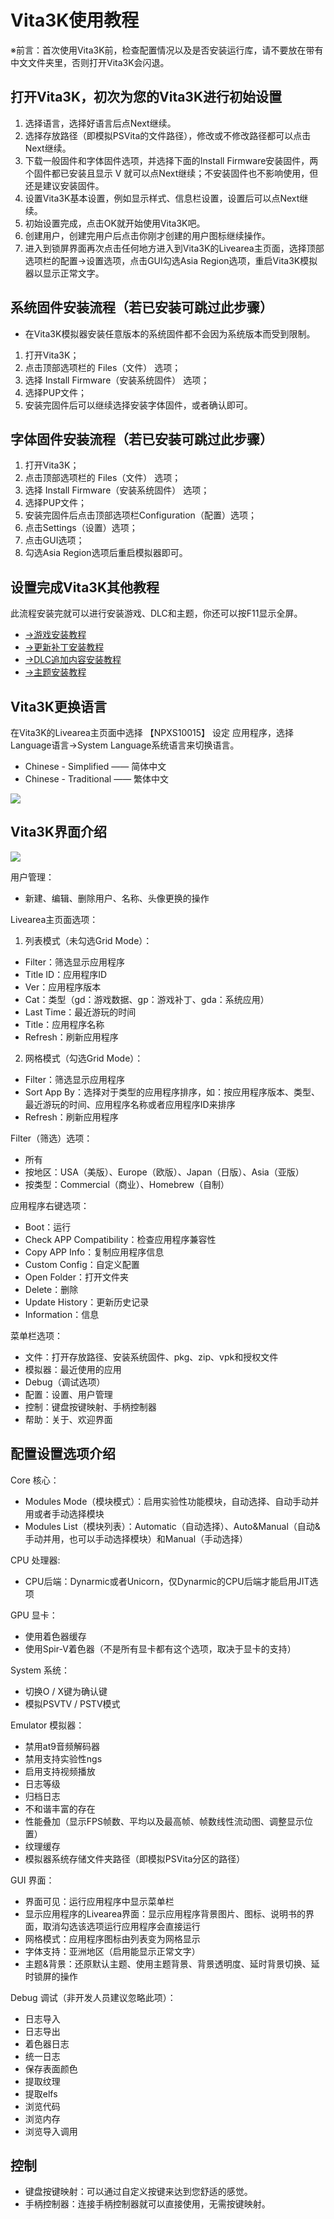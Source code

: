 # Vita3K使用教程
※前言：首次使用Vita3K前，检查配置情况以及是否安装运行库，请不要放在带有中文文件夹里，否则打开Vita3K会闪退。

## 打开Vita3K，初次为您的Vita3K进行初始设置
1. 选择语言，选择好语言后点Next继续。
2. 选择存放路径（即模拟PSVita的文件路径），修改或不修改路径都可以点击Next继续。
3. 下载一般固件和字体固件选项，并选择下面的Install Firmware安装固件，两个固件都已安装且显示 V 就可以点Next继续；不安装固件也不影响使用，但还是建议安装固件。
4. 设置Vita3K基本设置，例如显示样式、信息栏设置，设置后可以点Next继续。
5. 初始设置完成，点击OK就开始使用Vita3K吧。
6. 创建用户，创建完用户后点击你刚才创建的用户图标继续操作。
7. 进入到锁屏界面再次点击任何地方进入到Vita3K的Livearea主页面，选择顶部选项栏的配置->设置选项，点击GUI勾选Asia Region选项，重启Vita3K模拟器以显示正常文字。

## 系统固件安装流程（若已安装可跳过此步骤）
- 在Vita3K模拟器安装任意版本的系统固件都不会因为系统版本而受到限制。

1. 打开Vita3K；
2. 点击顶部选项栏的 Files（文件） 选项；
3. 选择 Install Firmware（安装系统固件） 选项；
4. 选择PUP文件；
5. 安装完固件后可以继续选择安装字体固件，或者确认即可。

## 字体固件安装流程（若已安装可跳过此步骤）
1. 打开Vita3K；
2. 点击顶部选项栏的 Files（文件） 选项；
3. 选择 Install Firmware（安装系统固件） 选项；
4. 选择PUP文件；
5. 安装完固件后点击顶部选项栏Configuration（配置）选项；
6. 点击Settings（设置）选项；
7. 点击GUI选项；
8. 勾选Asia Region选项后重启模拟器即可。

## 设置完成Vita3K其他教程
此流程安装完就可以进行安装游戏、DLC和主题，你还可以按F11显示全屏。
- [->游戏安装教程](http://croden1999.github.io/Vita3K-quick-guide/README_APP)
- [->更新补丁安装教程](http://croden1999.github.io/Vita3K-quick-guide/README_PATCH)
- [->DLC追加内容安装教程](http://croden1999.github.io/Vita3K-quick-guide/README_ADDCONT)
- [->主题安装教程](http://croden1999.github.io/Vita3K-quick-guide/README_THEME)

## Vita3K更换语言
在Vita3K的Livearea主页面中选择 【NPXS10015】 设定 应用程序，选择Language语言->System Language系统语言来切换语言。
- Chinese - Simplified —— 简体中文
- Chinese - Traditional —— 繁体中文

![](https://user-images.githubusercontent.com/61804715/131735493-7b80ae2e-dfe0-4d83-bcc8-454fb5d0873d.png)


## Vita3K界面介绍
![](https://user-images.githubusercontent.com/61804715/131706598-114cd931-e30c-4da3-a1cd-17270b749aee.png)

用户管理：
- 新建、编辑、删除用户、名称、头像更换的操作

Livearea主页面选项：
1. 列表模式（未勾选Grid Mode）：
- Filter：筛选显示应用程序
- Title ID：应用程序ID
- Ver：应用程序版本
- Cat：类型（gd：游戏数据、gp：游戏补丁、gda：系统应用）
- Last Time：最近游玩的时间
- Title：应用程序名称
- Refresh：刷新应用程序
2. 网格模式（勾选Grid Mode）：
- Filter：筛选显示应用程序
- Sort App By：选择对于类型的应用程序排序，如：按应用程序版本、类型、最近游玩的时间、应用程序名称或者应用程序ID来排序
- Refresh：刷新应用程序

Filter（筛选）选项：
- 所有
- 按地区：USA（美版）、Europe（欧版）、Japan（日版）、Asia（亚版）
- 按类型：Commercial（商业）、Homebrew（自制）

应用程序右键选项：
- Boot：运行
- Check APP Compatibility：检查应用程序兼容性
- Copy APP Info：复制应用程序信息
- Custom Config：自定义配置
- Open Folder：打开文件夹
- Delete：删除
- Update History：更新历史记录
- Information：信息

菜单栏选项：
- 文件：打开存放路径、安装系统固件、pkg、zip、vpk和授权文件
- 模拟器：最近使用的应用
- Debug（调试选项）
- 配置：设置、用户管理
- 控制：键盘按键映射、手柄控制器
- 帮助：关于、欢迎界面

## 配置设置选项介绍
Core 核心：
- Modules Mode（模块模式）：启用实验性功能模块，自动选择、自动手动并用或者手动选择模块
- Modules List（模块列表）：Automatic（自动选择）、Auto&Manual（自动&手动并用，也可以手动选择模块）和Manual（手动选择）

CPU 处理器:
- CPU后端：Dynarmic或者Unicorn，仅Dynarmic的CPU后端才能启用JIT选项

GPU 显卡：
- 使用着色器缓存
- 使用Spir-V着色器（不是所有显卡都有这个选项，取决于显卡的支持）

System 系统：
- 切换O / X键为确认键
- 模拟PSVTV / PSTV模式

Emulator 模拟器：
- 禁用at9音频解码器
- 禁用支持实验性ngs
- 启用支持视频播放
- 日志等级
- 归档日志
- 不和谐丰富的存在
- 性能叠加（显示FPS帧数、平均以及最高帧、帧数线性流动图、调整显示位置）
- 纹理缓存
- 模拟器系统存储文件夹路径（即模拟PSVita分区的路径）

GUI 界面：
- 界面可见：运行应用程序中显示菜单栏
- 显示应用程序的Livearea界面：显示应用程序背景图片、图标、说明书的界面，取消勾选该选项运行应用程序会直接运行
- 网格模式：应用程序图标由列表变为网格显示
- 字体支持：亚洲地区（启用能显示正常文字）
- 主题&背景：还原默认主题、使用主题背景、背景透明度、延时背景切换、延时锁屏的操作

Debug 调试（非开发人员建议忽略此项）：
- 日志导入
- 日志导出
- 着色器日志
- 统一日志
- 保存表面颜色
- 提取纹理
- 提取elfs
- 浏览代码
- 浏览内存
- 浏览导入调用

## 控制
- 键盘按键映射：可以通过自定义按键来达到您舒适的感觉。
- 手柄控制器：连接手柄控制器就可以直接使用，无需按键映射。
